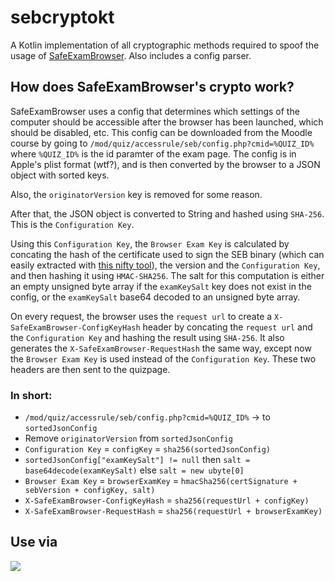 # sebcryptokt

A Kotlin implementation of all cryptographic methods required to spoof the usage of 
[SafeExamBrowser](https://safeexambrowser.org/news_en.html). Also includes a config parser. 

## How does SafeExamBrowser's crypto work?

SafeExamBrowser uses a config that determines which settings of the computer should be accessible after the browser has been launched, which should be disabled, etc.
This config can be downloaded from the Moodle course by going to `/mod/quiz/accessrule/seb/config.php?cmid=%QUIZ_ID%` where `%QUIZ_ID%` is the id paramter of the exam page. 
The config is in Apple's plist format (wtf?), and is then converted by the browser to a JSON object with sorted keys. 

Also, the `originatorVersion` key is removed for some reason. 

After that, the JSON object is converted to String and hashed using `SHA-256`. This is the `Configuration Key`. 

Using this `Configuration Key`, the `Browser Exam Key` is calculated by concating the hash of the certificate used to sign the SEB binary (which can easily extracted with [this nifty tool](https://github.com/prefec16/extract-signature-hash)), the version and the `Configuration Key`, and then hashing it using `HMAC-SHA256`. The salt for this computation is either an empty unsigned byte array if the `examKeySalt` key does not exist in the config, or the `examKeySalt` base64 decoded to an unsigned byte array. 

On every request, the browser uses the `request url` to create a `X-SafeExamBrowser-ConfigKeyHash` header by concating the `request url` and the `Configuration Key` and hashing the result using `SHA-256`. It also generates the `X-SafeExamBrowser-RequestHash` the same way, except now the `Browser Exam Key` is used instead of the `Configuration Key`. These two headers are then sent to the quizpage. 

### In short:

* `/mod/quiz/accessrule/seb/config.php?cmid=%QUIZ_ID%` -> to `sortedJsonConfig`
* Remove `originatorVersion` from `sortedJsonConfig`
* `Configuration Key` = `configKey` = `sha256(sortedJsonConfig)`
* `sortedJsonConfig["examKeySalt"] != null` then `salt = base64decode(examKeySalt)` else `salt = new ubyte[0]`
* `Browser Exam Key` = `browserExamKey` = `hmacSha256(certSignature + sebVersion + configKey, salt)`
* `X-SafeExamBrowser-ConfigKeyHash` = `sha256(requestUrl + configKey)`
* `X-SafeExamBrowser-RequestHash` = `sha256(requestUrl + browserExamKey)`

## Use via

[![](https://jitpack.io/v/prefec16/sebcryptokt.svg)](https://jitpack.io/#prefec16/sebcryptokt)



